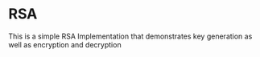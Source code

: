 RSA
===

This is a simple RSA Implementation that demonstrates key generation as well as encryption and decryption
